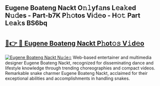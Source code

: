 ## Eugene Boateng Nackt O𝚗𝚕yf𝚊ns L𝚎a𝚔ed N𝚞𝚍es - Part-b7K P𝚑𝚘tos Vi𝚍𝚎o - H𝚘𝚝 Part L𝚎a𝚔s BS6bq

# <h2><a href="http://kf0rusr.oniu.top/?m=Eugene+Boateng+Nackt">🔗👉 🔴 Eugene Boateng Nackt P𝚑ot𝚘𝚜 V𝚒d𝚎o</a></h2>

[![Eugene Boateng Nackt Nu𝚍e𝚜](https://i.imgur.com/0qMVB7G.gif)](http://kf0rusr.oniu.top/?m=Eugene+Boateng+Nackt)
Web-based entertainer and multimedia designer Eugene Boateng Nackt, recognized for disseminating dance and lifestyle knowledge through trending choreographies and compact videos. Remarkable snake charmer Eugene Boateng Nackt, acclaimed for their exceptional abilities and accomplishments in handling snakes.  
